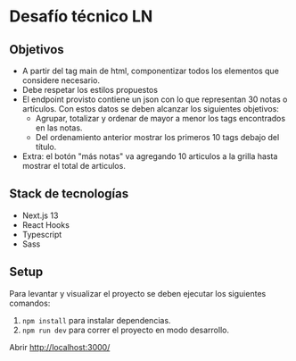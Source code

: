# Desafío técnico LN

## Objetivos

- A partir del tag main de html, componentizar todos los elementos que considere necesario.
- Debe respetar los estilos propuestos
- El endpoint provisto contiene un json con lo que representan 30 notas o artículos. Con estos datos se deben alcanzar los siguientes objetivos:
  - Agrupar, totalizar y ordenar de mayor a menor los tags encontrados en las notas.
  - Del ordenamiento anterior mostrar los primeros 10 tags debajo del título.
- Extra: el botón "más notas" va agregando 10 articulos a la grilla hasta mostrar el total de articulos.

## Stack de tecnologías

- Next.js 13
- React Hooks
- Typescript
- Sass

## Setup

Para levantar y visualizar el proyecto se deben ejecutar los siguientes comandos:

1.  `npm install` para instalar dependencias.
2.  `npm run dev` para correr el proyecto en modo desarrollo.

Abrir [http://localhost:3000/](http://localhost:3000/)
